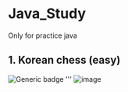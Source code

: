 # Java_Study
Only for practice java
## 1. Korean chess (easy)
![Generic badge](http://img.shields.io/badge/java-x.x-yellow.svg)
'''
![image](https://user-images.githubusercontent.com/37602451/140937766-5b6b2492-1ad3-4da0-ae27-5fb87b76acdc.png)

